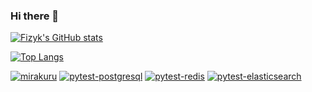 ### Hi there 👋

[![Fizyk's GitHub stats](https://github-readme-stats.vercel.app/api?username=fizyk&show_icons=true&count_private=true)](https://github.com/fizyk)

[![Top Langs](https://github-readme-stats.vercel.app/api/top-langs/?username=fizyk&layout=compact&show_icons=true&count_private=true&hide=php&langs_count=6)](https://github.com/fizyk)

[![mirakuru](https://github-readme-stats.vercel.app/api/pin/?username=ClearcodeHQ&repo=mirakuru)](https://github.com/ClearcodeHQ/mirakuru)
[![pytest-postgresql](https://github-readme-stats.vercel.app/api/pin/?username=ClearcodeHQ&repo=pytest-postgresql)](https://github.com/ClearcodeHQ/pytest-postgresql)
[![pytest-redis](https://github-readme-stats.vercel.app/api/pin/?username=ClearcodeHQ&repo=pytest-redis)](https://github.com/ClearcodeHQ/pytest-redis)
[![pytest-elasticsearch](https://github-readme-stats.vercel.app/api/pin/?username=ClearcodeHQ&repo=pytest-elasticsearch)](https://github.com/ClearcodeHQ/pytest-elasticsearch)

<!--
**fizyk/fizyk** is a ✨ _special_ ✨ repository because its `README.md` (this file) appears on your GitHub profile.

More stats: https://github.com/anuraghazra/github-readme-stats

Here are some ideas to get you started:

- 🔭 I’m currently working on ...
- 🌱 I’m currently learning ...
- 👯 I’m looking to collaborate on ...
- 🤔 I’m looking for help with ...
- 💬 Ask me about ...
- 📫 How to reach me: ...
- 😄 Pronouns: ...
- ⚡ Fun fact: ...
-->
